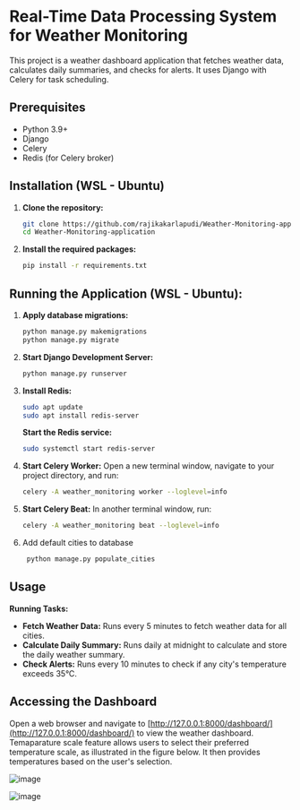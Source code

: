 # Real-Time Data Processing System for Weather Monitoring

This project is a weather dashboard application that fetches weather data, calculates daily summaries, and checks for alerts. It uses Django with Celery for task scheduling.

## Prerequisites

- Python 3.9+
- Django
- Celery
- Redis (for Celery broker)

## Installation (WSL - Ubuntu)

1. **Clone the repository:**

    ```bash
    git clone https://github.com/rajikakarlapudi/Weather-Monitoring-application
    cd Weather-Monitoring-application
    ```

2. **Install the required packages:**

    ```bash
    pip install -r requirements.txt
    ```

## Running the Application (WSL - Ubuntu):

1. **Apply database migrations:**

    ```bash
    python manage.py makemigrations
    python manage.py migrate
    ```

2. **Start Django Development Server:**

    ```bash
    python manage.py runserver
    ```

3. **Install Redis:**

    ```bash
    sudo apt update
    sudo apt install redis-server
    ```

    **Start the Redis service:**

    ```bash
    sudo systemctl start redis-server
    ```

4. **Start Celery Worker:** Open a new terminal window, navigate to your project directory, and run:

    ```bash
    celery -A weather_monitoring worker --loglevel=info
    ```

5. **Start Celery Beat:** In another terminal window, run:

    ```bash
    celery -A weather_monitoring beat --loglevel=info
    ```

6. Add default cities to database
   
   ```bash
    python manage.py populate_cities
    ```


## Usage

**Running Tasks:**

- **Fetch Weather Data:** Runs every 5 minutes to fetch weather data for all cities.
- **Calculate Daily Summary:** Runs daily at midnight to calculate and store the daily weather summary.
- **Check Alerts:** Runs every 10 minutes to check if any city's temperature exceeds 35°C.

## Accessing the Dashboard

Open a web browser and navigate to [http://127.0.0.1:8000/dashboard/](http://127.0.0.1:8000/dashboard/) to view the weather dashboard.
Temaparature scale feature allows users to select their preferred temperature scale, as illustrated in the figure below. It then provides temperatures based on the user's selection.

![image](https://github.com/user-attachments/assets/2a9abad8-fee3-43d0-a946-a5f4b0a59347)

![image](https://github.com/user-attachments/assets/343965bd-1790-475e-b911-a0c4d70d5c97)

